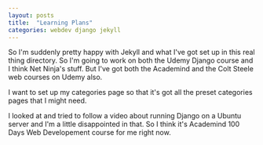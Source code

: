 ```yaml
---
layout: posts
title:  "Learning Plans"
categories: webdev django jekyll
---
```

So I'm suddenly pretty happy with Jekyll and what I've got set up in this real
thing directory. So I'm going to work on both the Udemy Django course and I think
Net Ninja's stuff. But I've got both the Academind and the Colt Steele web courses
on Udemy also.

I want to set up my categories page so that it's got all the preset categories pages
that I might need.

I looked at and tried to follow a video about running Django on a Ubuntu server and
I'm a little disappointed in that. So I think it's Academind 100 Days Web Developement
course for me right now.
